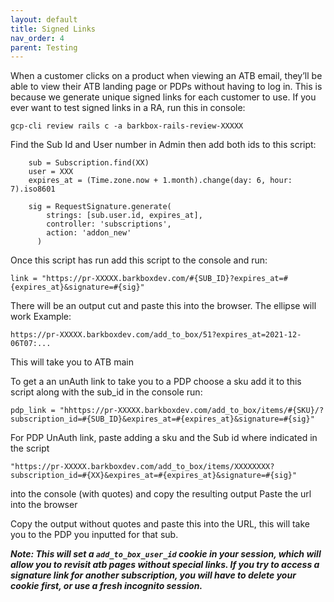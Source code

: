 ```yaml
---
layout: default
title: Signed Links
nav_order: 4
parent: Testing
---
```


When a customer clicks on a product when viewing an ATB email, they’ll be able to view their ATB landing page or PDPs without having to log in. This is because we generate unique signed links for each customer to use. If you ever want to test signed links in a RA, run this in console:

````
gcp-cli review rails c -a barkbox-rails-review-XXXXX
````

Find the Sub Id and User number in Admin then add both ids to this script:

````
    sub = Subscription.find(XX)
    user = XXX 
    expires_at = (Time.zone.now + 1.month).change(day: 6, hour: 7).iso8601
    
    sig = RequestSignature.generate(
        strings: [sub.user.id, expires_at],
        controller: 'subscriptions',
        action: 'addon_new'
      )
````

Once this script has run add this script to the console and run:

`link = "https://pr-XXXXX.barkboxdev.com/#{SUB_ID}?expires_at=#{expires_at}&signature=#{sig}"`

There will be an output cut and paste this into the browser.  The ellipse will work
Example:  

`https://pr-XXXXX.barkboxdev.com/add_to_box/51?expires_at=2021-12-06T07:...`

This will take you to ATB main

To get a an unAuth link to take you to a PDP choose a sku add it to this script along with the sub_id in the console run:

`pdp_link = "hhttps://pr-XXXXX.barkboxdev.com/add_to_box/items/#{SKU}/?subscription_id=#{SUB_ID}&expires_at=#{expires_at}&signature=#{sig}"`


For PDP UnAuth link, paste adding a sku and the Sub id where indicated in the script

`"https://pr-XXXXX.barkboxdev.com/add_to_box/items/XXXXXXXX?subscription_id=#{XX}&expires_at=#{expires_at}&signature=#{sig}"`

into the console (with quotes) and copy the resulting output Paste the url into the browser

Copy the output without quotes and paste this into the URL, this will take you to the PDP you inputted for that sub.

***Note: This will set a `add_to_box_user_id` cookie in your session, which will allow you to revisit atb pages without special links. If you try to access a signature link for another subscription, you will have to delete your cookie first, or use a fresh incognito session.***
